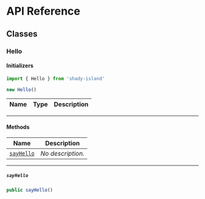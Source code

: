 # API Reference <a name="API Reference" id="api-reference"></a>



## Classes <a name="Classes" id="classes"></a>

### Hello <a name="shady-island.Hello" id="shadyislandhello"></a>

#### Initializers <a name="shady-island.Hello.Initializer" id="shadyislandhelloinitializer"></a>

```typescript
import { Hello } from 'shady-island'

new Hello()
```

| **Name** | **Type** | **Description** |
| --- | --- | --- |

---

#### Methods <a name="Methods" id="methods"></a>

| **Name** | **Description** |
| --- | --- |
| [`sayHello`](#shadyislandhellosayhello) | *No description.* |

---

##### `sayHello` <a name="shady-island.Hello.sayHello" id="shadyislandhellosayhello"></a>

```typescript
public sayHello()
```





